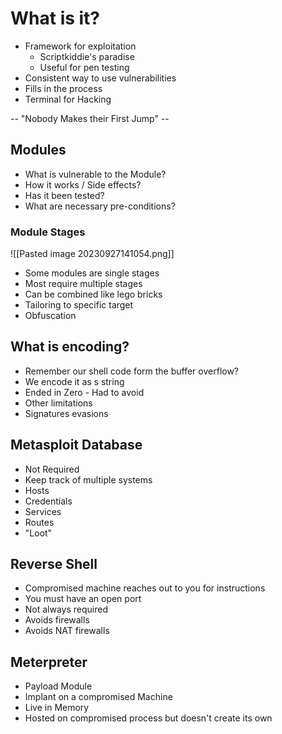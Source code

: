 # What is it?
- Framework for exploitation
	- Scriptkiddie's paradise
	- Useful for pen testing
- Consistent way to use vulnerabilities
- Fills in the process
- Terminal for Hacking

-- "Nobody Makes their First Jump" --

## Modules 
- What is vulnerable to the Module?
- How it works / Side effects?
- Has it been tested?
- What are necessary pre-conditions?

### Module Stages
![[Pasted image 20230927141054.png]]
- Some modules are single stages
- Most require multiple stages
- Can be combined like lego bricks
- Tailoring to specific target
- Obfuscation

## What is encoding?
- Remember our shell code form the buffer overflow?
- We encode it as s string
- Ended in Zero - Had to avoid
- Other limitations
- Signatures evasions

## Metasploit Database
- Not Required
- Keep track of multiple systems
- Hosts
- Credentials
- Services
- Routes
- "Loot"

## Reverse Shell
- Compromised machine reaches out to you for instructions
- You must have an open port
- Not always required
- Avoids firewalls
- Avoids NAT firewalls

## Meterpreter 
- Payload Module
- Implant on a compromised Machine
- Live in Memory
- Hosted on compromised process but doesn't create its own